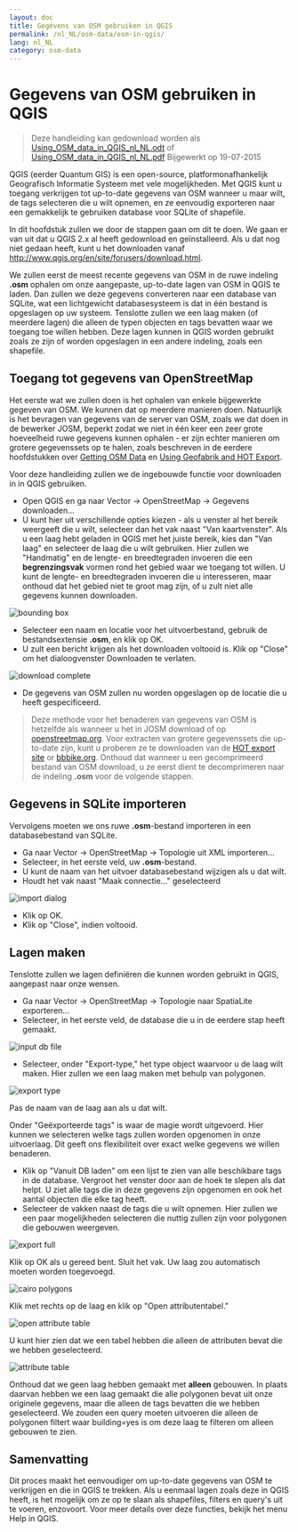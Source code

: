 ```yaml
---
layout: doc
title: Gegevens van OSM gebruiken in QGIS
permalink: /nl_NL/osm-data/osm-in-qgis/
lang: nl_NL
category: osm-data
---
```


Gegevens van OSM gebruiken in QGIS
=================

> Deze handleiding kan gedownload worden als [Using_OSM_data_in_QGIS_nl_NL.odt](/files/Using_OSM_data_in_QGIS_nl_NL.odt) of [Using_OSM_data_in_QGIS_nl_NL.pdf](/files/Using_OSM_data_in_QGIS_nl_NL.pdf)
> Bijgewerkt op 19-07-2015

QGIS (eerder Quantum GIS) is een open-source, platformonafhankelijk Geografisch Informatie Systeem met vele mogelijkheden. Met QGIS kunt u toegang verkrijgen tot up-to-date gegevens van OSM wanneer u maar wilt, de tags selecteren die u wilt opnemen, en ze eenvoudig exporteren naar een gemakkelijk te gebruiken database voor SQLite of shapefile.

In dit hoofdstuk zullen we door de stappen gaan om dit te doen. We gaan er van uit dat u QGIS 2.x al heeft gedownload en geïnstalleerd. Als u dat nog niet gedaan heeft, kunt u het downloaden vanaf <http://www.qgis.org/en/site/forusers/download.html>.

We zullen eerst de meest recente gegevens van OSM in de ruwe indeling **.osm** ophalen om onze aangepaste, up-to-date lagen van OSM in QGIS te laden. Dan zullen we deze gegevens converteren naar een database van SQLite, wat een lichtgewicht databasesysteem is dat in één bestand is opgeslagen op uw systeem. Tenslotte zullen we een laag maken (of meerdere lagen) die alleen de typen objecten en tags bevatten waar we toegang toe willen hebben. Deze lagen kunnen in QGIS worden gebruikt zoals ze zijn of worden opgeslagen in een andere indeling, zoals een shapefile.

Toegang tot gegevens van OpenStreetMap
---------------------------

Het eerste wat we zullen doen is het ophalen van enkele bijgewerkte gegeven van OSM. We kunnen dat op meerdere manieren doen. Natuurlijk is het bevragen van gegevens van de server van OSM, zoals we dat doen in de bewerker JOSM, beperkt zodat we niet in één keer een zeer grote hoeveelheid ruwe gegevens kunnen ophalen - er zijn echter manieren om grotere gegevenssets op te halen, zoals
beschreven in de eerdere hoofdstukken over [Getting OSM Data](/nl_NL/osm-data/getting-data) en [Using Geofabrik and HOT Export](/nl_NL/osm-data/geofabrik-and-hot-export).

Voor deze handleiding zullen we de ingebouwde functie voor downloaden in in QGIS gebruiken.

- Open QGIS en ga naar Vector -> OpenStreetMap -> Gegevens downloaden...
- U kunt hier uit verschillende opties kiezen - als u venster al het bereik weergeeft die u wilt, selecteer dan het vak naast "Van kaartvenster". Als u een laag hebt geladen in QGIS met het juiste bereik, kies dan "Van laag" en selecteer de laag die u wilt gebruiken. Hier zullen we "Handmatig" en de lengte- en breedtegraden invoeren die een **begrenzingsvak** vormen rond het gebied waar we toegang tot willen. U kunt de lengte- en breedtegraden invoeren die u interesseren, maar onthoud dat het gebied niet te groot mag zijn, of u zult niet alle gegevens kunnen downloaden.

![bounding box][]

- Selecteer een naam en locatie voor het uitvoerbestand, gebruik de bestandsextensie **.osm**, en klik op OK.
- U zult een bericht krijgen als het downloaden voltooid is. Klik op "Close" om het dialoogvenster Downloaden te verlaten.

![download complete][]

- De gegevens van OSM zullen nu worden opgeslagen op de locatie die u heeft gespecificeerd.

> Deze methode voor het benaderen van gegevens van OSM is hetzelfde als wanneer u het in JOSM download of op [openstreetmap.org](https://www.openstreetmap.org). Voor extracten van grotere gegevenssets die up-to-date zijn, kunt u proberen ze te downloaden van de [HOT export site](http://export.hotosm.org) or [bbbike.org](http://extract.bbbike.org/). Onthoud dat wanneer u een gecomprimeerd bestand van OSM download, u ze eerst dient te decomprimeren naar de indeling **.osm** voor de volgende stappen.


Gegevens in SQLite importeren
---------------------------

Vervolgens moeten we ons ruwe **.osm**-bestand importeren in een databasebestand van SQLite.

- Ga naar Vector -> OpenStreetMap -> Topologie uit XML importeren...
- Selecteer, in het eerste veld, uw **.osm**-bestand.
- U kunt de naam van het uitvoer databasebestand wijzigen als u dat wilt.
- Houdt het vak naast "Maak connectie..." geselecteerd

![import dialog][]

- Klik op OK.
- Klik op "Close", indien voltooid.


Lagen maken
--------------

Tenslotte zullen we lagen definiëren die kunnen worden gebruikt in QGIS, aangepast naar onze wensen.

- Ga naar Vector -> OpenStreetMap -> Topologie naar SpatiaLite exporteren...
- Selecteer, in het eerste veld, de database die u in de eerdere stap heeft gemaakt.

![input db file][]

- Selecteer, onder "Export-type," het type object waarvoor u de laag wilt maken. Hier zullen we een laag maken met behulp van polygonen.

![export type][]

Pas de naam van de laag aan als u dat wilt.

Onder "Geëxporteerde tags" is waar de magie wordt uitgevoerd. Hier kunnen we selecteren welke tags zullen worden opgenomen in onze uitvoerlaag. Dit geeft ons flexibiliteit over exact welke gegevens we willen benaderen.

- Klik op "Vanuit DB laden" om een lijst te zien van alle beschikbare tags in de database. Vergroot het venster door aan de hoek te slepen als dat helpt. U ziet alle tags die in deze gegevens zijn opgenomen en ook het aantal objecten die elke tag heeft.
- Selecteer de vakken naast de tags die u wilt opnemen. Hier zullen we een paar mogelijkheden selecteren die nuttig zullen zijn voor polygonen die gebouwen weergeven.

![export full][]

Klik op OK als u gereed bent. Sluit het vak. Uw laag zou automatisch moeten worden toegevoegd.

![cairo polygons][]

Klik met rechts op de laag en klik op "Open attributentabel."

![open attribute table][]

U kunt hier zien dat we een tabel hebben die alleen de attributen bevat die we hebben geselecteerd.

![attribute table][]

Onthoud dat we geen laag hebben gemaakt met **alleen** gebouwen. In plaats daarvan hebben we een laag gemaakt die alle polygonen bevat uit onze originele gegevens, maar die alleen de tags bevatten die we hebben geselecteerd. We zouden een query moeten uitvoeren die alleen de polygonen filtert waar building=yes is om deze laag te filteren om alleen gebouwen te zien.


Samenvatting
-------

Dit proces maakt het eenvoudiger om up-to-date gegevens van OSM te verkrijgen en die in QGIS te trekken. Als u eenmaal lagen zoals deze in QGIS heeft, is het mogelijk om ze op te slaan als shapefiles, filters  en query's uit te voeren, enzovoort. Voor meer details over deze functies, bekijk het menu Help in QGIS.


[bounding box]: /images/osm-data/bounding_box.png
[download complete]: /images/osm-data/download_complete.png
[import dialog]: /images/osm-data/import_dialog.png
[input db file]: /images/osm-data/input_db_file.png
[export type]: /images/osm-data/export_type.png
[export full]: /images/osm-data/export_full.png
[cairo polygons]: /images/osm-data/cairo_polygons.png
[open attribute table]: /images/osm-data/open_attribute_table.png
[attribute table]: /images/osm-data/attribute_table.png
